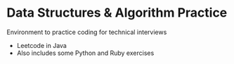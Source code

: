 Data Structures & Algorithm Practice
====================================

Environment to practice coding for technical interviews

- Leetcode in Java
- Also includes some Python and Ruby exercises

